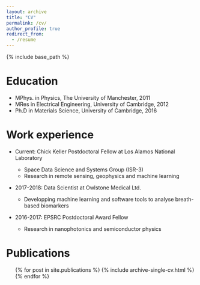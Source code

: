 ```yaml
---
layout: archive
title: "CV"
permalink: /cv/
author_profile: true
redirect_from:
  - /resume
---
```


{% include base_path %}

Education
======
* MPhys. in Physics, The University of Manchester, 2011
* MRes in Electrical Engineering, University of Cambridge, 2012
* Ph.D in Materials Science, University of Cambridge, 2016 

Work experience
======
* Current: Chick Keller Postdoctoral Fellow at Los Alamos National Laboratory 
  * Space Data Science and Systems Group (ISR-3)
  * Research in remote sensing, geophysics and machine learning
 
* 2017-2018: Data Scientist at Owlstone Medical Ltd.
  * Developping machine learning and software tools to analyse breath-based biomarkers
  
* 2016-2017: EPSRC Postdoctoral Award Fellow
  * Research in nanophotonics and semiconductor physics


Publications
======
  <ul>{% for post in site.publications %}
    {% include archive-single-cv.html %}
  {% endfor %}</ul>

